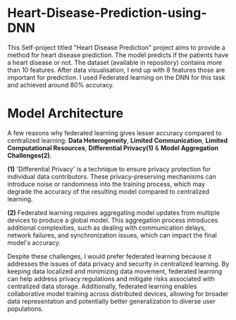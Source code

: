 # Heart-Disease-Prediction-using-DNN

This Self-project titled "Heart Disease Prediction" project aims to provide a method for heart disease prediction. The model predicts if the patients have a heart disease or not. The dataset (available in repository) contains more than 10 features. After data visualisation, I end up with 8 features those are important for prediction. I used Federated learning on the DNN for this task and achieved around 80% accuracy.

# Model Architecture


A few reasons why federated learning gives lesser accuracy compared to centralized learning: **Data Heterogeneity**, **Limited Communication**, **Limited Computational Resources**, **Differential Privacy(1)** & **Model Aggregation Challenges(2)**.

**(1)** 'Differential Privacy' is a technique to ensure privacy protection for individual data contributors. These privacy-preserving mechanisms can introduce noise or randomness into the training process, which may degrade the accuracy of the resulting model compared to centralized learning.

**(2)** Federated learning requires aggregating model updates from multiple devices to produce a global model. This aggregation process introduces additional complexities, such as dealing with communication delays, network failures, and synchronization issues, which can impact the final model's accuracy.

Despite these challenges, I would prefer federated learning because it addresses the issues of data privacy and security in centralized learning. By keeping data localized and minimizing data movement, federated learning can help address privacy regulations and mitigate risks associated with centralized data storage. 
Additionally, federated learning enables collaborative model training across distributed devices, allowing for broader data representation and potentially better generalization to diverse user populations.
